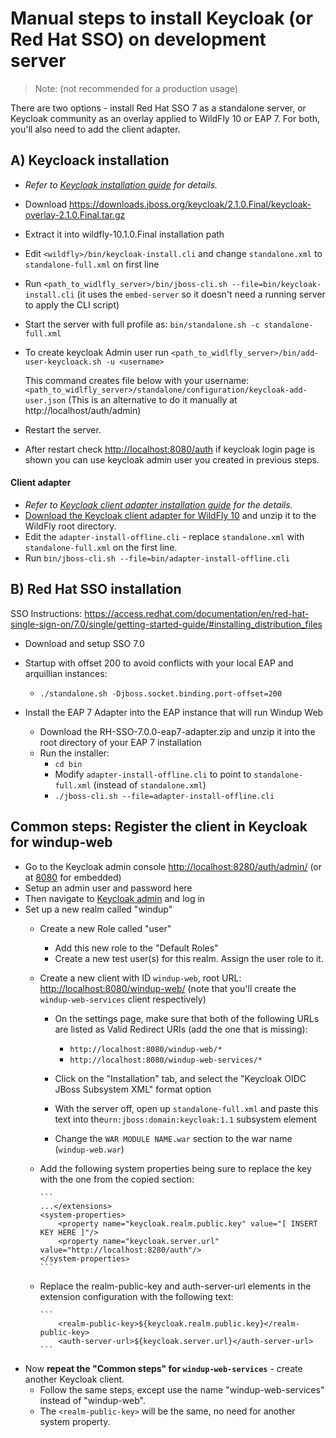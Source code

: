 # Manual steps to install Keycloak (or Red Hat SSO) on development server

> Note: (not recommended for a production usage)

There are two options - install Red Hat SSO 7 as a standalone server, or Keycloak community as an overlay applied to WildFly 10 or EAP 7. For both, you'll also need to add the client adapter.

## A) Keycloack installation
* _Refer to [Keycloak installation guide](https://keycloak.gitbooks.io/server-installation-and-configuration/content/v/2.2/topics/installation.html) for details._

* Download https://downloads.jboss.org/keycloak/2.1.0.Final/keycloak-overlay-2.1.0.Final.tar.gz

* Extract it into wildfly-10.1.0.Final installation path

* Edit  `<wildfly>/bin/keycloak-install.cli` and change `standalone.xml` to `standalone-full.xml` on first line
* Run  `<path_to_widlfly_server>/bin/jboss-cli.sh --file=bin/keycloak-install.cli` (it uses the `embed-server` so it doesn't need a running server to apply the CLI script)
* Start the server with full profile as: `bin/standalone.sh -c standalone-full.xml`
* To create keycloak Admin user run  `<path_to_widlfly_server>/bin/add-user-keycloack.sh -u <username>`

	This command creates file below with your username:
	`<path_to_widlfly_server>/standalone/configuration/keycloak-add-user.json`
	(This is an alternative to do it manually at http://localhost/auth/admin)

* Restart the server.
* After restart check <http://localhost:8080/auth> if keycloak login page is shown you can use keycloak admin user you created in previous steps.

#### Client adapter
* _Refer to [Keycloak client adapter installation guide](https://keycloak.gitbooks.io/getting-started-tutorials/content/topics/secure-jboss-app/install-client-adapter.html) for the details._
* [Download the Keycloak client adapter for WildFly 10](http://www.keycloak.org/downloads.html) and unzip
  it to the WildFly root directory.
* Edit the `adapter-install-offline.cli` - replace `standalone.xml` with `standalone-full.xml` on the first line.
* Run `bin/jboss-cli.sh --file=bin/adapter-install-offline.cli`


## B) Red Hat SSO installation

SSO Instructions:
https://access.redhat.com/documentation/en/red-hat-single-sign-on/7.0/single/getting-started-guide/#installing_distribution_files

 * Download and setup SSO 7.0
 * Startup with offset 200 to avoid conflicts with your local EAP and arquillian instances:
   * `./standalone.sh -Djboss.socket.binding.port-offset=200`

 * Install the EAP 7 Adapter into the EAP instance that will run Windup Web
   * Download the RH-SSO-7.0.0-eap7-adapter.zip and unzip it into the root directory of your EAP 7 installation
   * Run the installer: 
     * `cd bin`
     * Modify `adapter-install-offline.cli` to point to `standalone-full.xml` (instead of `standalone.xml`)
     * `./jboss-cli.sh --file=adapter-install-offline.cli`
      


##  Common steps: Register the client in Keycloak for windup-web

* Go to the Keycloak admin console [http://localhost:8280/auth/admin/](http://localhost:8280/auth/admin/) (or at [8080](http://localhost:8080/auth/admin/) for embedded)
* Setup an admin user and password here
* Then navigate to [Keycloak admin](http://localhost:8280/auth/admin/) and log in
* Set up a new realm called "windup"
  * Create a new Role called "user"
    * Add this new role to the "Default Roles"
    * Create a new test user(s) for this realm. Assign the user role to it.
  * Create a new client with ID `windup-web`, root URL: [http://localhost:8080/windup-web/](http://localhost:8080/windup-web/) (note that you'll create the `windup-web-services` client respectively)
    * On the settings page, make sure that both of the following URLs are listed as Valid Redirect URIs (add the one that is missing):
      * `http://localhost:8080/windup-web/*`
      * `http://localhost:8080/windup-web-services/*`
  
    * Click on the "Installation" tab, and select the "Keycloak OIDC JBoss Subsystem XML" format option
    * With the server off, open up `standalone-full.xml` and paste this text into the`urn:jboss:domain:keycloak:1.1` subsystem element
    * Change the `WAR MODULE NAME.war` section to the war name (`windup-web.war`)
  * Add the following system properties being sure to replace the key with the one from the copied section:
  
        ```
        ...</extensions>
        <system-properties>
            <property name="keycloak.realm.public.key" value="[ INSERT KEY HERE ]"/>
            <property name="keycloak.server.url" value="http://localhost:8280/auth"/>
        </system-properties>
        ```
  * Replace the realm-public-key and auth-server-url elements in the extension configuration with the following text:
    
        ```
            <realm-public-key>${keycloak.realm.public.key}</realm-public-key>
            <auth-server-url>${keycloak.server.url}</auth-server-url>
        ```

* Now **repeat the "Common steps" for `windup-web-services`** - create another Keycloak client.
  * Follow the same steps, except use the name "windup-web-services" instead of "windup-web".
  * The `<realm-public-key>` will be the same, no need for another system property.


